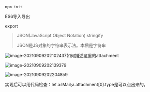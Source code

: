 `npm init`



ES6导入导出

export





> JSON(JavaScript Object Notation) stringify
>
> JSON是JS对象的字符串表示法。本质是字符串

![image-20210909202102437](C:\Users\xxx\AppData\Roaming\Typora\typora-user-images\image-20210909202102437.png)如何描述这里的attachment

![image-20210909202139379](C:\Users\xxx\AppData\Roaming\Typora\typora-user-images\image-20210909202139379.png)

![image-20210909202204859](C:\Users\xxx\AppData\Roaming\Typora\typora-user-images\image-20210909202204859.png)

实现后可以用代码检查：let a:IMail;a.attachment[0].type是可以点出来的。




